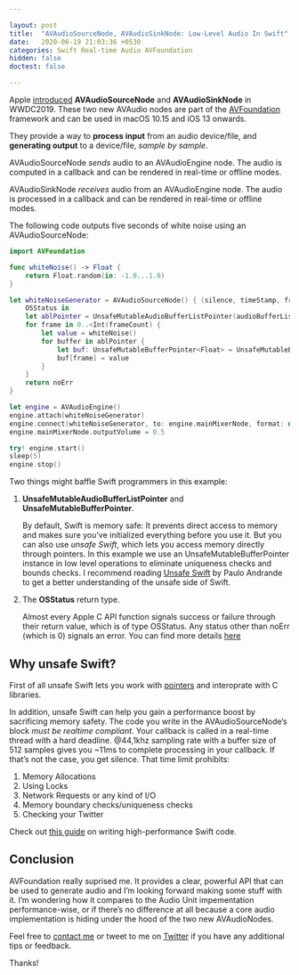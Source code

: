 ```yaml
---

layout: post
title:  "AVAudioSourceNode, AVAudioSinkNode: Low-Level Audio In Swift"
date:   2020-06-19 21:03:36 +0530
categories: Swift Real-time Audio AVFoundation
hidden: false
doctest: false

---
```


Apple [introduced](https://developer.apple.com/videos/play/wwdc2019/510) **AVAudioSourceNode** and **AVAudioSinkNode** in WWDC2019. These two new AVAudio nodes are part of the [AVFoundation](https://developer.apple.com/documentation/avfoundation) framework and can be used in macOS 10.15 and iOS 13 onwards.

They provide a way to **process input** from an audio device/file, and **generating output** to a device/file, _sample by sample_.

AVAudioSourceNode _sends_ audio to an AVAudioEngine node. The audio is computed in a callback and can be rendered in real-time or offline modes.

AVAudioSinkNode _receives_ audio from an AVAudioEngine node. The audio is processed in a callback and can be rendered in real-time or offline modes.

The following code outputs five seconds of white noise using an AVAudioSourceNode:
```swift
import AVFoundation

func whiteNoise() -> Float {
	return Float.random(in: -1.0...1.0)
}

let whiteNoiseGenerator = AVAudioSourceNode() { (silence, timeStamp, frameCount, audioBufferList) ->
    OSStatus in
    let ablPointer = UnsafeMutableAudioBufferListPointer(audioBufferList)
    for frame in 0..<Int(frameCount) {
        let value = whiteNoise()
        for buffer in ablPointer {
            let buf: UnsafeMutableBufferPointer<Float> = UnsafeMutableBufferPointer(buffer)
            buf[frame] = value
        }
    }
    return noErr
}

let engine = AVAudioEngine()
engine.attach(whiteNoiseGenerator)
engine.connect(whiteNoiseGenerator, to: engine.mainMixerNode, format: nil)
engine.mainMixerNode.outputVolume = 0.5

try! engine.start()
sleep(5)
engine.stop()
```

Two things might baffle Swift programmers in this example:

1.  **UnsafeMutableAudioBufferListPointer** and **UnsafeMutableBufferPointer**.

    By default, Swift is memory safe: It prevents direct access to memory and makes sure you’ve initialized everything before you use it. But you can also use _unsafe Swift_, which lets you access memory directly through pointers. In this example we use an UnsafeMutableBufferPointer instance in low level operations to eliminate uniqueness checks and bounds checks. I recommend reading [Unsafe Swift](https://pfandrade.me/blog/unsafe-swift/) by Paulo Andrande to get a better understanding of the unsafe side of Swift.
2.  The **OSStatus** return type.

    Almost every Apple C API function signals success or failure through their return value, which is of type OSStatus. Any status other than noErr (which is 0) signals an error. You can find more details [here](https://www.osstatus.com/search/results?platform=all&framework=all&search=)

Why unsafe Swift?
-----------------

First of all unsafe Swift lets you work with [pointers](https://codeburst.io/pointers-in-5-minutes-b94f9d1dfdb5) and interoprate with C libraries.

In addition, unsafe Swift can help you gain a performance boost by sacrificing memory safety. The code you write in the AVAudioSourceNode’s block _must be realtime compliant_. Your callback is called in a real-time thread with a hard deadline. @44,1khz sampling rate with a buffer size of 512 samples gives you ~11ms to complete processing in your callback. If that’s not the case, you get silence. That time limit prohibits:
1.  Memory Allocations
2.  Using Locks
3.  Network Requests or any kind of I/O
4.  Memory boundary checks/uniqueness checks
5.  Checking your Twitter

Check out [this guide](https://github.com/apple/swift/blob/master/docs/OptimizationTips.rst) on writing high-performance Swift code.

Conclusion
----------

AVFoundation really suprised me. It provides a clear, powerful API that can be used to generate audio and I’m looking forward making some stuff with it. I’m wondering how it compares to the Audio Unit impementation performance-wise, or if there’s no difference at all because a core audio implementation is hiding under the hood of the two new AVAudioNodes.


Feel free to [contact me](mailto:orjpap@gmail.com) or tweet to me on [Twitter](https://twitter.com/orjpap) if you have any additional tips or feedback.

Thanks!